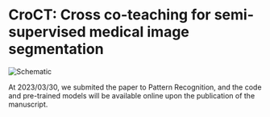 # CroCT: Cross co-teaching for semi-supervised medical image segmentation

![Schematic](https://github.com/Fan-NWPU/CroCT/assets/65593804/2030ca24-06db-435c-87ed-507e0b4766f2)

At 2023/03/30, we submited the paper to Pattern Recognition, and the code and pre-trained models will be available online upon the publication of the manuscript.

